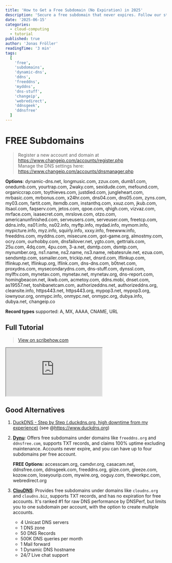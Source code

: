 ```yaml
---
title: 'How to Get a Free Subdomain (No Expiration) in 2025'
description: 'Secure a free subdomain that never expires. Follow our step-by-step ChangeIP tutorial, see DNS record support, and compare options like DuckDNS, Dynu and ClouDNS.'
date: '2025-06-15'
categories:
  - cloud-computing
  - tutorial
published: true
author: 'Jonas Fröller'
readingTime: '3 min'
tags:
  [
    'free',
    'subdomains',
    'dynamic-dns',
    'ddns',
    'freeddns',
    'myddns',
    'dns-stuff',
    'changeip',
    'webredirect',
    'ddnsgeek',
    'ddnsfree'
  ]
---
```


<script>
    import AsyncIframe from '$lib/components/AsyncIframe.svelte';
</script>

# FREE Subdomains

> Register a new account and domain at https://www.changeip.com/accounts/register.php  
> Manage the DNS settings here: https://www.changeip.com/accounts/dnsmanager.php

**Options**: dynamic-dns.net, longmusic.com, zzux.com, dumb1.com, onedumb.com, yourtrap.com, 2waky.com, sexidude.com, mefound.com, organiccrap.com, toythieves.com, justdied.com, jungleheart.com, mrbasic.com, mrbonus.com, x24hr.com, dns04.com, dns05.com, zyns.com, my03.com, fartit.com, itemdb.com, instanthq.com, xxuz.com, jkub.com, itsaol.com, faqserv.com, jetos.com, qpoe.com, qhigh.com, vizvaz.com, mrface.com, isasecret.com, mrslove.com, otzo.com, americanunfinished.com, serveusers.com, serveuser.com, freetcp.com, ddns.info, ns01.info, ns02.info, myftp.info, mydad.info, mymom.info, mypicture.info, myz.info, squirly.info, xxxy.info, freewww.info, freeddns.com, myddns.com, misecure.com, got-game.org, almostmy.com, ocry.com, ourhobby.com, dnsfailover.net, ygto.com, gettrials.com, 25u.com, 4dq.com, 4pu.com, 3-a.net, dsmtp.com, dsmtp.com, mynumber.org, ns1.name, ns2.name, ns3.name, rebatesrule.net, ezua.com, sendsmtp.com, ssmailer.com, trickip.net, dnsrd.com, lflinkup.com, lflinkup.net, lflinkup.org, lflink.com, dns-dns.com, b0tnet.com, proxydns.com, mysecondarydns.com, dns-stuff.com, dynssl.com, mylftv.com, mynetav.com, mynetav.net, mynetav.org, dns-report.com, homingbeacon.net, ikwb.com, acmetoy.com, ddns.mobi, dnset.com, as19557.net, toshibanetcam.com, authorizeddns.net, authorizeddns.org, cleansite.info, https443.net, https443.org, mypop3.net, mypop3.org, iownyour.org, onmypc.info, onmypc.net, onmypc.org, dubya.info, dubya.net, changeip.co

**Record types** supported: A, MX, AAAA, CNAME, URL

## Full Tutorial

> [View on scribehow.com](https://scribehow.com/shared/Registering_a_Domain_and_Setting_Up_DNS_Management__NKD-wXRdQBuPTtBHPiKunw)

<AsyncIframe>
    <iframe src="https://scribehow.com/embed/Registering_a_Domain_and_Setting_Up_DNS_Management__NKD-wXRdQBuPTtBHPiKunw" allow="fullscreen"></iframe>
</AsyncIframe>

## Good Alternatives

1. [DuckDNS - Step by Step (.duckdns.org, high downtime from my experience)](https://gist.github.com/taichikuji/6f4183c0af1f4a29e345b60910666468) (see @https://www.duckdns.org)

2. **[Dynu](https://www.dynu.com/en-US/DynamicDNS)**: Offers free subdomains under domains like `freeddns.org` and `ddnsfree.com`, supports TXT records, and claims 100% uptime excluding maintenance. Accounts never expire, and you can have up to four subdomains per free account.

   **FREE Options:** accesscam.org, camdvr.org, casacam.net, ddnsfree.com, ddnsgeek.com, freeddns.org, giize.com, gleeze.com, kozow.com, loseyourip.com, mywire.org, ooguy.com, theworkpc.com, webredirect.org

3. **[ClouDNS](https://www.cloudns.net)**: Provides free subdomains under domains like `cloudns.org` and `cloudns.biz`, supports TXT records, and has no expiration for free accounts. It's ranked #1 for raw DNS performance by DNSPerf, but limits you to one subdomain per account, with the option to create multiple accounts.
   - 4 Unicast DNS servers
   - 1 DNS zone
   - 50 DNS Records
   - 500K DNS queries per month
   - 1 Mail forward
   - 1 Dynamic DNS hostname
   - 24/7 Live chat support
